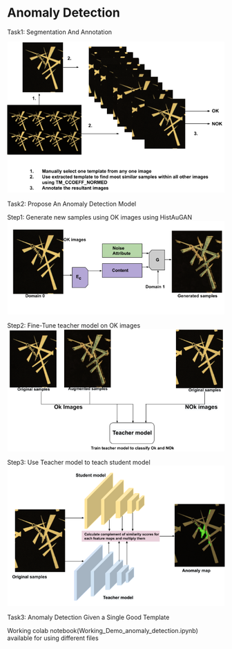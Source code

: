 # Anomaly Detection

Task1: Segmentation And Annotation

![alt text](data/1-1.png)

Task2: Propose An Anomaly Detection Model

Step1: Generate new samples using OK images using HistAuGAN
![alt text](data/2-0.png)


Step2: Fine-Tune teacher model on OK images
![alt text](data/2-1.png)


Step3: Use Teacher model to teach student model
![alt text](data/2-2.png)


Task3: Anomaly Detection Given a Single Good Template

Working colab notebook(Working_Demo_anomaly_detection.ipynb) available for using different files 
